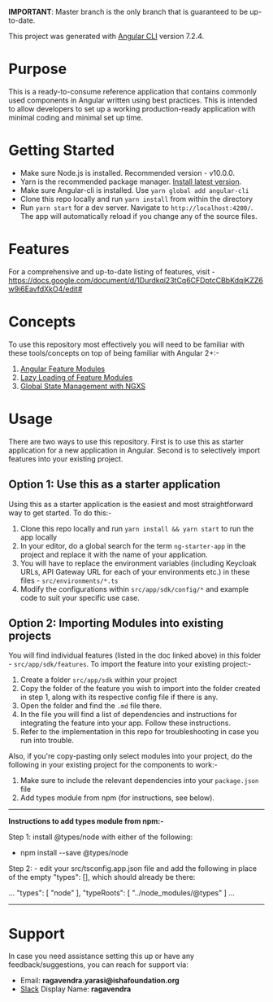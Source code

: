 **IMPORTANT**: Master branch is the only branch that is guaranteed to be up-to-date.

This project was generated with [Angular CLI](https://github.com/angular/angular-cli) version 7.2.4.

# Purpose

This is a ready-to-consume reference application that contains commonly used components in Angular written using best practices. This is intended to allow developers to set up a working production-ready application with minimal coding and minimal set up time.

# Getting Started

- Make sure Node.js is installed. Recommended version - v10.0.0.
- Yarn is the recommended package manager. [Install latest version](https://yarnpkg.com/en/docs/install#debian-stable).
- Make sure Angular-cli is installed. Use `yarn global add angular-cli`
- Clone this repo locally and run `yarn install` from within the directory
- Run `yarn start` for a dev server. Navigate to `http://localhost:4200/`. The app will automatically reload if you change any of the source files.

# Features

For a comprehensive and up-to-date listing of features, visit - https://docs.google.com/document/d/1Durdkqi23tCq6CFDptcCBbKdqiKZZ6w9i6EavfdXkO4/edit#

# Concepts

To use this repository most effectively you will need to be familiar with these tools/concepts on top of being familiar with Angular 2+:-
1. [Angular Feature Modules](https://angular.io/guide/feature-modules)
2. [Lazy Loading of Feature Modules](https://angular.io/guide/lazy-loading-ngmodules)
3. [Global State Management with NGXS](https://ngxs.gitbook.io/ngxs)

# Usage

There are two ways to use this repository. First is to use this as starter application for a new application in Angular. Second is to selectively import features into your existing project.

## Option 1: Use this as a starter application

Using this as a starter application is the easiest and most straightforward way to get started. To do this:-

1. Clone this repo locally and run `yarn install && yarn start` to run the app locally
2. In your editor, do a global search for the term `ng-starter-app` in the project and replace it with the name of your application.
3. You will have to replace the environment variables (including Keycloak URLs, API Gateway URL for each of your environments etc.) in these files - `src/environments/*.ts`
4. Modify the configurations within `src/app/sdk/config/*` and example code to suit your specific use case.


## Option 2: Importing Modules into existing projects

You will find individual features (listed in the doc linked above) in this folder - `src/app/sdk/features`. To import the feature into your existing project:-

1. Create a folder `src/app/sdk` within your project
2. Copy the folder of the feature you wish to import into the folder created in step 1, along with its respective config file if there is any.
3. Open the folder and find the `.md` file there. 
4. In the file you will find a list of dependencies and instructions for integrating the feature into your app. Follow these instructions. 
5. Refer to the implementation in this repo for troubleshooting in case you run into trouble.

Also, if you're copy-pasting only select modules into your project, do the following in your existing project for the components to work:-

1. Make sure to include the relevant dependencies into your `package.json` file
2. Add types module from npm (for instructions, see below).

---

**Instructions to add types module from npm:-**

Step 1: install @types/node with either of the following:

- npm install --save @types/node

Step 2: - edit your src/tsconfig.app.json file and add the following in place of the empty "types": [], which should already be there:

...
"types": [ "node" ],
"typeRoots": [ "../node_modules/@types" ]
...

---


# Support

In case you need assistance setting this up or have any feedback/suggestions, you can reach for support via:

+ Email: __ragavendra.yarasi@ishafoundation.org__
+ [Slack](https://isha-it.slack.com) Display Name: __ragavendra__